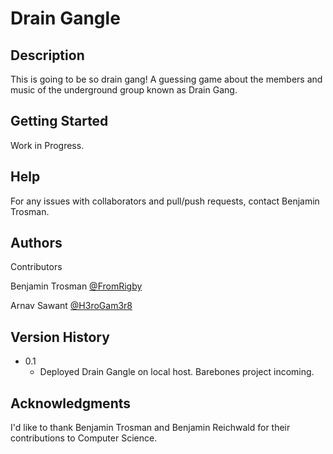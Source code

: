 # Drain Gangle

## Description

This is going to be so drain gang! A guessing game about the members and music of the underground group known as Drain Gang.

## Getting Started
Work in Progress.


## Help
For any issues with collaborators and pull/push requests, contact Benjamin Trosman.


## Authors
Contributors

Benjamin Trosman
[@FromRigby](https://twitter.com/FromRigby)

Arnav Sawant
[@H3roGam3r8](https://twitter.com/H3roGam3r8)

## Version History
* 0.1
    * Deployed Drain Gangle on local host. Barebones project incoming.

## Acknowledgments

I'd like to thank Benjamin Trosman and Benjamin Reichwald for their contributions to Computer Science.

